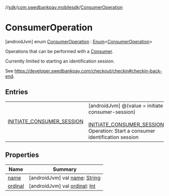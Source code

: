 //[sdk](../../../index.md)/[com.swedbankpay.mobilesdk](../index.md)/[ConsumerOperation](index.md)



# ConsumerOperation  
 [androidJvm] enum [ConsumerOperation](index.md) : [Enum](https://kotlinlang.org/api/latest/jvm/stdlib/kotlin/-enum/index.html)<[ConsumerOperation](index.md)> 

Operations that can be performed with a [Consumer](../-consumer/index.md).



Currently limited to starting an identification session.



See https://developer.swedbankpay.com/checkout/checkin#checkin-back-end.

   


## Entries  
  
| | |
|---|---|
| <a name="com.swedbankpay.mobilesdk/ConsumerOperation.INITIATE_CONSUMER_SESSION///PointingToDeclaration/"></a>[INITIATE_CONSUMER_SESSION](-i-n-i-t-i-a-t-e_-c-o-n-s-u-m-e-r_-s-e-s-s-i-o-n/index.md)| <a name="com.swedbankpay.mobilesdk/ConsumerOperation.INITIATE_CONSUMER_SESSION///PointingToDeclaration/"></a> [androidJvm] @(value = initiate-consumer-session)  <br>  <br>[INITIATE_CONSUMER_SESSION](-i-n-i-t-i-a-t-e_-c-o-n-s-u-m-e-r_-s-e-s-s-i-o-n/index.md)()  <br>Operation: Start a consumer identification session   <br>|


## Properties  
  
|  Name |  Summary | 
|---|---|
| <a name="com.swedbankpay.mobilesdk/ConsumerOperation/name/#/PointingToDeclaration/"></a>[name](index.md#%5Bcom.swedbankpay.mobilesdk%2FConsumerOperation%2Fname%2F%23%2FPointingToDeclaration%2F%5D%2FProperties%2F-859440000)| <a name="com.swedbankpay.mobilesdk/ConsumerOperation/name/#/PointingToDeclaration/"></a> [androidJvm] val [name](index.md#%5Bcom.swedbankpay.mobilesdk%2FConsumerOperation%2Fname%2F%23%2FPointingToDeclaration%2F%5D%2FProperties%2F-859440000): [String](https://kotlinlang.org/api/latest/jvm/stdlib/kotlin/-string/index.html)   <br>|
| <a name="com.swedbankpay.mobilesdk/ConsumerOperation/ordinal/#/PointingToDeclaration/"></a>[ordinal](index.md#%5Bcom.swedbankpay.mobilesdk%2FConsumerOperation%2Fordinal%2F%23%2FPointingToDeclaration%2F%5D%2FProperties%2F-859440000)| <a name="com.swedbankpay.mobilesdk/ConsumerOperation/ordinal/#/PointingToDeclaration/"></a> [androidJvm] val [ordinal](index.md#%5Bcom.swedbankpay.mobilesdk%2FConsumerOperation%2Fordinal%2F%23%2FPointingToDeclaration%2F%5D%2FProperties%2F-859440000): [Int](https://kotlinlang.org/api/latest/jvm/stdlib/kotlin/-int/index.html)   <br>|

